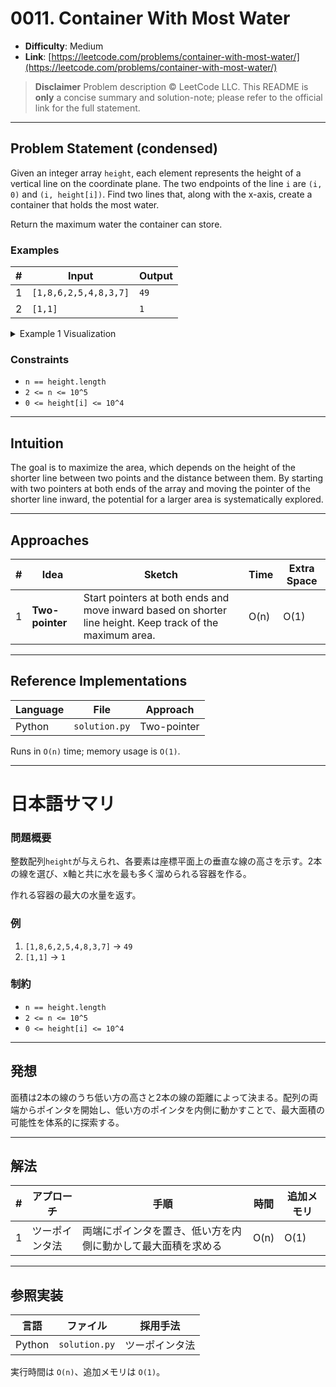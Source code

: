 # 0011. Container With Most Water

* **Difficulty**: Medium
* **Link**: [https://leetcode.com/problems/container-with-most-water/](https://leetcode.com/problems/container-with-most-water/)

> **Disclaimer**
> Problem description © LeetCode LLC.
> This README is **only** a concise summary and solution-note; please refer to the official link for the full statement.

---

## Problem Statement (condensed)

Given an integer array `height`, each element represents the height of a vertical line on the coordinate plane. The two endpoints of the line `i` are `(i, 0)` and `(i, height[i])`. Find two lines that, along with the x-axis, create a container that holds the most water.

Return the maximum water the container can store.

### Examples

|  #  | Input                 | Output |
| :-: | --------------------- | ------ |
|  1  | `[1,8,6,2,5,4,8,3,7]` | `49`   |
|  2  | `[1,1]`               | `1`    |

<details><summary>Example 1 Visualization</summary>

```
[1,8,6,2,5,4,8,3,7]

Vertical lines representation:
  |
  |       |
  |       |  |
  |       |  |  |
  |       |  |  |  |
  |       |  |  |  |  |
  |       |  |  |  |  |     |
| |   | | | | | | | | |
```

Maximum water container area = width (7 units) × height (7 units) = 49.

</details>

### Constraints

* `n == height.length`
* `2 <= n <= 10^5`
* `0 <= height[i] <= 10^4`

---

## Intuition

The goal is to maximize the area, which depends on the height of the shorter line between two points and the distance between them. By starting with two pointers at both ends of the array and moving the pointer of the shorter line inward, the potential for a larger area is systematically explored.

---

## Approaches

|  #  | Idea            | Sketch                                                                                                    | Time | Extra Space |
| :-: | --------------- | --------------------------------------------------------------------------------------------------------- | ---- | ----------- |
|  1  | **Two-pointer** | Start pointers at both ends and move inward based on shorter line height. Keep track of the maximum area. | O(n) | O(1)        |

---

## Reference Implementations

| Language | File          | Approach    |
| -------- | ------------- | ----------- |
| Python   | `solution.py` | Two-pointer |

Runs in `O(n)` time; memory usage is `O(1)`.

---

# 日本語サマリ

### 問題概要

整数配列`height`が与えられ、各要素は座標平面上の垂直な線の高さを示す。2本の線を選び、x軸と共に水を最も多く溜められる容器を作る。

作れる容器の最大の水量を返す。

### 例

1. `[1,8,6,2,5,4,8,3,7]` → `49`
2. `[1,1]` → `1`

### 制約

* `n == height.length`
* `2 <= n <= 10^5`
* `0 <= height[i] <= 10^4`

---

## 発想

面積は2本の線のうち低い方の高さと2本の線の距離によって決まる。配列の両端からポインタを開始し、低い方のポインタを内側に動かすことで、最大面積の可能性を体系的に探索する。

---

## 解法

|  #  | アプローチ   | 手順                             | 時間   | 追加メモリ |
| :-: | ------- | ------------------------------ | ---- | ----- |
|  1  | ツーポインタ法 | 両端にポインタを置き、低い方を内側に動かして最大面積を求める | O(n) | O(1)  |

---

## 参照実装

| 言語     | ファイル          | 採用手法    |
| ------ | ------------- | ------- |
| Python | `solution.py` | ツーポインタ法 |

実行時間は `O(n)`、追加メモリは `O(1)`。
